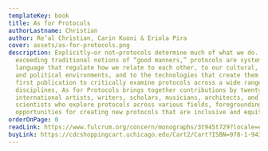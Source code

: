 ```yaml
---
templateKey: book
title: As for Protocols
authorLastname: Christian
author: Re’al Christian, Carin Kuoni & Eriola Pira
cover: assets/as-for-protocols.png
description: Explicitly—or not—protocols determine much of what we do. Far
  exceeding traditional notions of “good manners,” protocols are systems of
  language that regulate how we relate to each other, to our cultural, social,
  and political environments, and to the technologies that create them. The
  first publication to critically examine protocols across a wide range of
  disciplines, As for Protocols brings together contributions by twenty-four
  international artists, writers, scholars, musicians, architects, and
  scientists who explore protocols across various fields, foregrounding
  opportunities for creating new protocols that are inclusive and equitable.
orderOnPage: 0
readLink: https://www.fulcrum.org/concern/monographs/3t945t729?locale=en
buyLink: https://cdcshoppingcart.uchicago.edu/Cart2/Cart?ISBN=978-1-943208-98-2&PRESS=amherst
---
```

